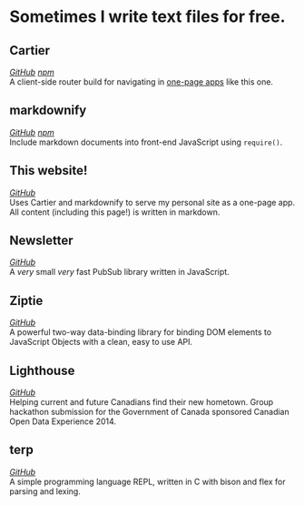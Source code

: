 Sometimes I write text files for free.
======================================
Cartier
-------
*[GitHub][cartier-ghub] [npm][cartier-npm]*<br>
A client-side router build for navigating in [one-page apps](http://en.wikipedia.org/wiki/Single-page_application) like this one.

markdownify
-----------
*[GitHub][mdify-ghub] [npm][mdify-npm]*<br>
Include markdown documents into front-end JavaScript using `require()`.

This website!
-------------
*[GitHub][site-ghub]*<br>
Uses Cartier and markdownify to serve my personal site as a one-page app. All content (including this page!) is written in markdown.

Newsletter
----------
*[GitHub][nl-ghub]*<br>
A *very* small *very* fast PubSub library written in JavaScript.

Ziptie
------
*[GitHub][ziptie-ghub]*<br>
A powerful two-way data-binding library for binding DOM elements to JavaScript Objects with a clean, easy to use API.

Lighthouse
----------
*[GitHub][lighthouse-ghub]*<br>
Helping current and future Canadians find their new hometown. Group hackathon submission for the Government of Canada sponsored Canadian Open Data Experience 2014.

terp
----
*[GitHub][terp-ghub]*<br>
A simple programming language REPL, written in C with bison and flex for parsing and lexing.

[cartier-npm]: https://npmjs.org/package/cartier
[cartier-ghub]: https://github.com/bitjutsu/Cartier

[mdify-npm]: https://npmjs.org/package/markdownify
[mdify-ghub]: https://github.com/bitjutsu/markdownify

[site-ghub]: https://github.com/bitjutsu/bitjutsu.ca

[nl-ghub]: https://github.com/bitjutsu/Newsletter

[ziptie-ghub]: https://github.com/bitjutsu/ziptie

[lighthouse-ghub]: https://github.com/kmackinnon/TentacularApps

[terp-ghub]: https://github.com/bitjutsu/terp
